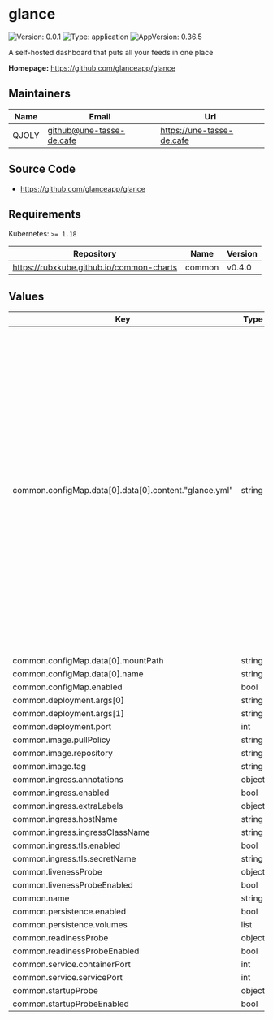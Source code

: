 # glance

![Version: 0.0.1](https://img.shields.io/badge/Version-0.0.1-informational?style=flat-square) ![Type: application](https://img.shields.io/badge/Type-application-informational?style=flat-square) ![AppVersion: 0.36.5](https://img.shields.io/badge/AppVersion-0.36.5-informational?style=flat-square)

A self-hosted dashboard that puts all your feeds in one place

**Homepage:** <https://github.com/glanceapp/glance>

## Maintainers

| Name | Email | Url |
| ---- | ------ | --- |
| QJOLY | <github@une-tasse-de.cafe> | <https://une-tasse-de.cafe> |

## Source Code

* <https://github.com/glanceapp/glance>

## Requirements

Kubernetes: `>= 1.18`

| Repository | Name | Version |
|------------|------|---------|
| https://rubxkube.github.io/common-charts | common | v0.4.0 |

## Values

| Key | Type | Default | Description |
|-----|------|---------|-------------|
| common.configMap.data[0].data[0].content."glance.yml" | string | `"pages:\n  - name: Home\n    columns:\n      - size: small\n        widgets:\n          - type: calendar\n\n          - type: rss\n            limit: 10\n            collapse-after: 3\n            cache: 3h\n            feeds:\n              - url: https://ciechanow.ski/atom.xml\n              - url: https://www.joshwcomeau.com/rss.xml\n                title: Josh Comeau\n              - url: https://samwho.dev/rss.xml\n              - url: https://awesomekling.github.io/feed.xml\n              - url: https://ishadeed.com/feed.xml\n                title: Ahmad Shadeed\n\n          - type: twitch-channels\n            channels:\n              - cuistops\n\n      - size: full\n        widgets:\n          - type: hacker-news\n\n          - type: videos\n            channels:\n              - UCR-DXc1voovS8nhAvccRZhg # Jeff Geerling\n              - UCv6J_jJa8GJqFwQNgNrMuww # ServeTheHome\n              - UCOk-gHyjcWZNj3Br4oxwh0A # Techno Tim\n\n          - type: reddit\n            subreddit: selfhosted\n\n      - size: small\n        widgets:\n          - type: weather\n            location: London, United Kingdom\n\n          - type: markets\n            markets:\n              - symbol: SPY\n                name: S&P 500\n              - symbol: BTC-USD\n                name: Bitcoin\n              - symbol: NVDA\n                name: NVIDIA\n              - symbol: AAPL\n                name: Apple\n              - symbol: MSFT\n                name: Microsoft\n              - symbol: GOOGL\n                name: Google\n              - symbol: AMD\n                name: AMD\n              - symbol: RDDT\n                name: Reddit\n"` |  |
| common.configMap.data[0].mountPath | string | `"/mnt"` |  |
| common.configMap.data[0].name | string | `"config"` |  |
| common.configMap.enabled | bool | `true` |  |
| common.deployment.args[0] | string | `"--config"` |  |
| common.deployment.args[1] | string | `"/mnt/glance.yml"` |  |
| common.deployment.port | int | `8080` |  |
| common.image.pullPolicy | string | `"IfNotPresent"` |  |
| common.image.repository | string | `"glanceapp/glance"` |  |
| common.image.tag | string | `"v0.6.3"` |  |
| common.ingress.annotations | object | `{}` |  |
| common.ingress.enabled | bool | `true` |  |
| common.ingress.extraLabels | object | `{}` |  |
| common.ingress.hostName | string | `"glance.your-domain.com"` |  |
| common.ingress.ingressClassName | string | `""` |  |
| common.ingress.tls.enabled | bool | `true` |  |
| common.ingress.tls.secretName | string | `"glance"` |  |
| common.livenessProbe | object | `{}` |  |
| common.livenessProbeEnabled | bool | `false` |  |
| common.name | string | `"glance"` |  |
| common.persistence.enabled | bool | `true` |  |
| common.persistence.volumes | list | `[]` |  |
| common.readinessProbe | object | `{}` |  |
| common.readinessProbeEnabled | bool | `false` |  |
| common.service.containerPort | int | `8080` |  |
| common.service.servicePort | int | `8080` |  |
| common.startupProbe | object | `{}` |  |
| common.startupProbeEnabled | bool | `false` |  |


